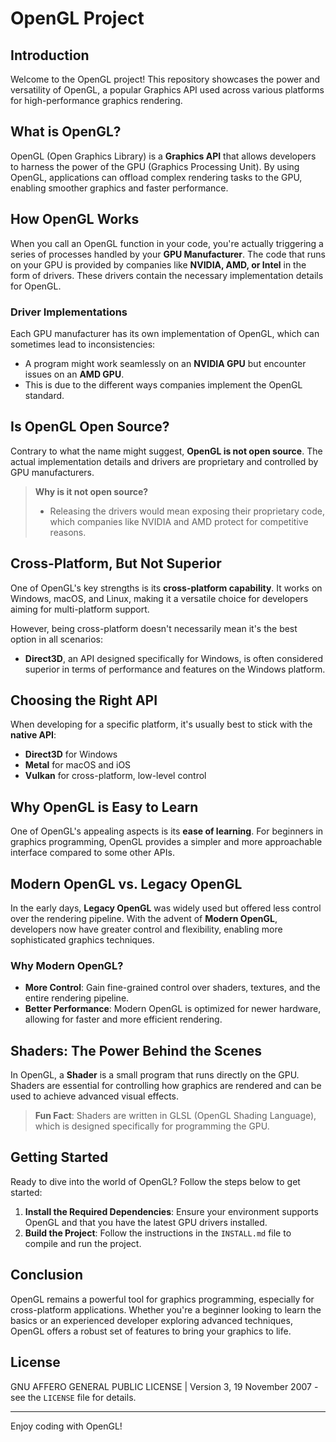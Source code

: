 # OpenGL Project

## Introduction
Welcome to the OpenGL project! This repository showcases the power and versatility of OpenGL, a popular Graphics API used across various platforms for high-performance graphics rendering.

## What is OpenGL?
OpenGL (Open Graphics Library) is a **Graphics API** that allows developers to harness the power of the GPU (Graphics Processing Unit). By using OpenGL, applications can offload complex rendering tasks to the GPU, enabling smoother graphics and faster performance.

## How OpenGL Works
When you call an OpenGL function in your code, you're actually triggering a series of processes handled by your **GPU Manufacturer**. The code that runs on your GPU is provided by companies like **NVIDIA, AMD, or Intel** in the form of drivers. These drivers contain the necessary implementation details for OpenGL.

### Driver Implementations
Each GPU manufacturer has its own implementation of OpenGL, which can sometimes lead to inconsistencies:
- A program might work seamlessly on an **NVIDIA GPU** but encounter issues on an **AMD GPU**.
- This is due to the different ways companies implement the OpenGL standard.

## Is OpenGL Open Source?
Contrary to what the name might suggest, **OpenGL is not open source**. The actual implementation details and drivers are proprietary and controlled by GPU manufacturers.

> **Why is it not open source?**
> - Releasing the drivers would mean exposing their proprietary code, which companies like NVIDIA and AMD protect for competitive reasons.

## Cross-Platform, But Not Superior
One of OpenGL's key strengths is its **cross-platform capability**. It works on Windows, macOS, and Linux, making it a versatile choice for developers aiming for multi-platform support.

However, being cross-platform doesn't necessarily mean it's the best option in all scenarios:
- **Direct3D**, an API designed specifically for Windows, is often considered superior in terms of performance and features on the Windows platform.

## Choosing the Right API
When developing for a specific platform, it's usually best to stick with the **native API**:
- **Direct3D** for Windows
- **Metal** for macOS and iOS
- **Vulkan** for cross-platform, low-level control

## Why OpenGL is Easy to Learn
One of OpenGL's appealing aspects is its **ease of learning**. For beginners in graphics programming, OpenGL provides a simpler and more approachable interface compared to some other APIs.

## Modern OpenGL vs. Legacy OpenGL
In the early days, **Legacy OpenGL** was widely used but offered less control over the rendering pipeline. With the advent of **Modern OpenGL**, developers now have greater control and flexibility, enabling more sophisticated graphics techniques.

### Why Modern OpenGL?
- **More Control**: Gain fine-grained control over shaders, textures, and the entire rendering pipeline.
- **Better Performance**: Modern OpenGL is optimized for newer hardware, allowing for faster and more efficient rendering.

## Shaders: The Power Behind the Scenes
In OpenGL, a **Shader** is a small program that runs directly on the GPU. Shaders are essential for controlling how graphics are rendered and can be used to achieve advanced visual effects.

> **Fun Fact**: Shaders are written in GLSL (OpenGL Shading Language), which is designed specifically for programming the GPU.

## Getting Started
Ready to dive into the world of OpenGL? Follow the steps below to get started:
1. **Install the Required Dependencies**: Ensure your environment supports OpenGL and that you have the latest GPU drivers installed.
2. **Build the Project**: Follow the instructions in the `INSTALL.md` file to compile and run the project.

## Conclusion
OpenGL remains a powerful tool for graphics programming, especially for cross-platform applications. Whether you're a beginner looking to learn the basics or an experienced developer exploring advanced techniques, OpenGL offers a robust set of features to bring your graphics to life.

## License
GNU AFFERO GENERAL PUBLIC LICENSE | Version 3, 19 November 2007 - see the `LICENSE` file for details.

---

Enjoy coding with OpenGL!
